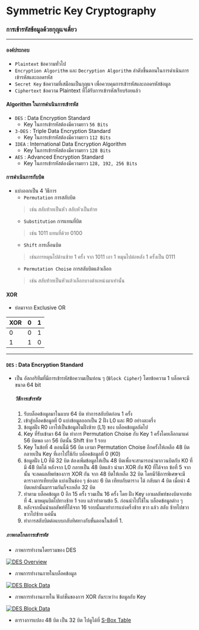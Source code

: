 # Symmetric Key Cryptography
### การเข้ารหัสข้อมูลด้วยกุญแจเดี่ยว

------------


#### องค์ประกอบ
- `Plaintext` ข้อความทั่วไป
- `Encryption Algorithm` และ `Decryption Algorithm` ลำดับขึ้นตอนในการดำเนินการเข้ารหัสและถอดรหัส
- `Secret Key` ข้อความที่เสมือนเป็นกุญแจ เพื่อควบคุมการเข้ารหัสและถอดรหัสข้อมูล
- `Ciphertext` ข้อความ Plaintext ที่ได้รับการเข้ารหัสเรียบร้อยแล้ว

#### Algorithm ในการดำเนินการเข้ารหัส
- `DES` : Data Encryption Standard
	- Key ในการเข้ารหัสต้องมีความยาว `56 Bits`
- `3-DES` : Triple Data Encryption Standard
	- Key ในการเข้ารหัสต้องมีความยาว `112 Bits`
- `IDEA` : International Data Encryption Algorithm
	- Key ในการเข้ารหัสต้องมีความยาว `128 Bits`
- `AES` : Advanced Encryption Standard
	- Key ในการเข้ารหัสต้องมีความยาว `128, 192, 256 Bits`

#### การดำเนินการกับบิต
- แบ่งออกเป็น 4 วิธีการ
	- `Permutation` การสลับบิต
	> เช่น สลับท้ายเป็นหัว สลับหัวเป็นท้าย
	- `Substitution` การแทนที่บิต
	> เช่น 1011 แทนที่ด้วย 0100
	- `Shift` การเลื่อนบิต
	> เช่นการหมุนไปด้านซ้าย 1 ครั้ง จาก 1011 เอา 1 หมุนไปต่อหลัง 1 ครั้งเป็น 0111
	- `Permutation Choise` การสลับบิตแล้วเลือก
	> เช่น สลับท้ายเป็นหัวแล้วเลือกบางตำแหน่งมาเท่านั้น

#### XOR
- ย่อมาจาก Exclusive OR

| XOR       | 0          | 1  |
| --- |:----:| ----:|
| 0  | 0 | 1 |
| 1    | 1      |   0 |


------------

#### `DES` : Data Encryption Standard
- เป็น อัลกอริทึมที่มีการเข้ารหัสข้อความเป็นท่อน ๆ (`Block Cipher`) โดยข้อความ 1 บล็อคจะมีขนาด 64 bit

	##### วิธีการเข้ารหัส
	1. รับบล็อคข้อมูลมาในแบบ 64 บิต ทำการสลับบิตก่อน 1 ครั้ง
	2. เข้าสู่บล็อคข้อมูลที่ 0 แบ่งข้อมูลออกเป็น 2 ฝั่ง L0 และ R0 อย่างละครึ่ง
	3. ข้อมูลฝั่ง R0 เอาไปเป็นข้อมูลในฝั่งซ้าย (L1) ของ บล็อคข้อมูลถัดไป
	4. Key ที่รับเข้ามา 64 บิต ทำการ Permutation Choise กับ Key 1 ครั้งโดยเลือกมาแค่ 56 บิตพอ เอา 56 บิตนั้น Shift ซ้าย 1 รอบ
	5. Key ในข้อที่ 4 ตอนนี้มี 56 บิต เอามา Permutation Choise อีกครั้งให้เหลือ 48 บิต กลายเป็น Key ที่เอาไปใช้กับ บล็อคข้อมูลที่ 0 (K0)
	6. ข้อมูลฝั่ง L0 ที่มี 32 บิต ต้องเพิ่มข้อมูลให้เป็น 48 บิตเพื่อจะสามารถนำมากวนบิตกับ K0 ที่มี 48 บิตได้ หลังจาก L0 กลายเป็น 48 บิตแล้ว นำมา XOR กับ K0 ที่ได้จาก ข้อที่ 5 จากนั้น จะลดผลลัพท์ของการ XOR กัน จาก 48 บิตให้เหลือ 32 บิต โดยมีวิธีการพิเศษจะมีตารางการเทียบบิต แบ่งเป็นช่อง ๆ ช่องละ 6 บิต เทียบกับตาราง ได้ กลับมา 4 บิต เมื่อนำ 4 บิตเหล่านั้นมารวมกันก็จะเหลือ 32 บิต
	7. ทำตาม บล็อคข้อมูล 0 อีก 15 ครั้ง รวมเป็น 16 ครั้ง โดย ฝั่ง Key เอาผลลัพท์ของบิตจากข้อที่ 4. มาหมุนบิตไปทางซ้าย 1 รอบ แล้วทำตามข้อ 5. ก่อนนำไปใช้ใน บล็อคข้อมูลต่าง ๆ
	8. หลังจากนั้นนำผลลัพท์ที่ได้จาก 16 รอบนั้นมาทำการแบ่งครึ่งซ้าย ขวา แล้ว สลับ ซ้ายไปขวา ขวาไปซ้าย แค่นั้น
	9. ทำการสลับบิตต่อแบบกลับทิศทางกับขั้นตอนในข้อที่ 1.

##### ภาพกลไกลการเข้ารหัส
- ภาพการทำงานโดยรวมของ DES

[![DES Overview](https://lh3.googleusercontent.com/1FQuMkKXeYz_hAoQTyfM96Ikaet5sUBjhcXjsTga89ugk8Lj1F8JSVGTFLXvafzcY5FJmsk8LECE9lZwbEx0iJ72LVNZbwsUIWStyYh2lNeJKtZ-ow7L8-tk8PgRArbX5Gr0mVNc5g=w609-h448-no "DES Overview")](https://photos.google.com/photo/AF1QipOvP4OmrkEYgPQ2IaTiuE6ZQTEcn5s7bQeGerVs?hl=th "DES Overview")

- ภาพการทำงานภายในบล็อคข้อมูล

[![DES Block Data](https://lh3.googleusercontent.com/UtfmW-hPfmhN77OL86Chpuj7RlOiPchAe1e5A9MtcrmKAJzJ234Zcx-Dz50uAfwIV7leE_d7YFY8DZjp8GG5sckYwIQ2CaLAlhzI1EZgCsKJ83nLlpKh-fnSeXvGptLOMqLoZ05lzg=w652-h419-no "DES Block Data")](https://photos.app.goo.gl/nEdF3gEqhJmMz3LP6 "DES Block Data")

- ภาพการทำงานภายใน ฟังก์ชั่นของการ XOR กันระหว่าง ข้อมูลกับ Key

[![DES Block Data](https://lh3.googleusercontent.com/ST5XRHOK1DYsbGVsXjy9T-gvsT2QZKCI8ZsYEcIVN_qPTWpAN-nAiaaE9L0UVJ-fXvKO9LXH4T-zyi6CF-mzvanTeBP9FhuVCF_THFW_Z4AYCVbpcDjBwgkPEEK3Ghz2Fv2fM7QPhA=w576-h407-no "DES Block Data")](https://photos.app.goo.gl/aQREh8bqkvoEQc2A9 "DES Block Data")

- ตารางการแปลง 48 บิต เป็น 32 บิต ไปดูได้ที่ [S-Box Table](https://www.chegg.com/homework-help/questions-and-answers/derive-32-bit-output-48-bit-input-using-s-box-table-given-des-q8431417 "S-Box Table")
